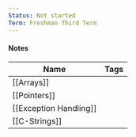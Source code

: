 ```yaml
---
Status: Not started
Term: Freshman Third Term
---
```

#### Notes

|Name|Tags|
|---|---|
|[[Arrays]]||
|[[Pointers]]||
|[[Exception Handling]]||
|[[C-Strings]]||